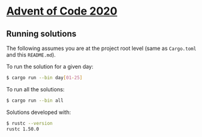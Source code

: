 # [Advent of Code 2020](https://adventofcode.com/2020)

## Running solutions

The following assumes you are at the project root level (same as `Cargo.toml` and this `README.md`).

To run the solution for a given day:

```bash
$ cargo run --bin day[01-25]
```

To run all the solutions:

```bash
$ cargo run --bin all
```

Solutions developed with:

```bash
$ rustc --version
rustc 1.50.0
```
